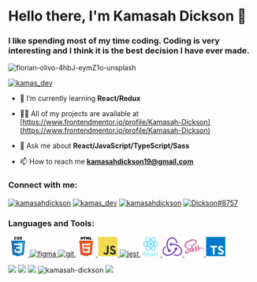 

<h1 align="left">Hello there, I'm Kamasah Dickson 👋</h1>
<h3 align="left">I like spending most of my time coding. Coding is very interesting and I think it is the best decision I have ever made.</h3>


![florian-olivo-4hbJ-eymZ1o-unsplash](https://user-images.githubusercontent.com/86136379/212574259-82034507-6d6a-4042-9fd1-34014357d5ef.jpg)



<p align="left"> <a href="https://twitter.com/kamas_dev" target="blank"><img src="https://img.shields.io/twitter/follow/kamas_dev?logo=twitter&style=for-the-badge" alt="kamas_dev" /></a> </p>

- 🌱 I’m currently learning **React/Redux**

- 👨‍💻 All of my projects are available at [https://www.frontendmentor.io/profile/Kamasah-Dickson](https://www.frontendmentor.io/profile/Kamasah-Dickson)

- 💬 Ask me about **React/JavaScript/TypeScript/Sass**

- 📫 How to reach me **kamasahdickson19@gmail.com**



<h3 align="left">Connect with me:</h3>
<p align="left">
<a href="https://dev.to/kamasahdickson" target="blank"><img align="center" src="https://raw.githubusercontent.com/rahuldkjain/github-profile-readme-generator/master/src/images/icons/Social/devto.svg" alt="kamasahdickson" height="30" width="40" /></a>
<a href="https://twitter.com/kamas_dev" target="blank"><img align="center" src="https://raw.githubusercontent.com/rahuldkjain/github-profile-readme-generator/master/src/images/icons/Social/twitter.svg" alt="kamas_dev" height="30" width="40" /></a>
<a href="https://linkedin.com/in/kamasahdickson" target="blank"><img align="center" src="https://raw.githubusercontent.com/rahuldkjain/github-profile-readme-generator/master/src/images/icons/Social/linked-in-alt.svg" alt="kamasahdickson" height="30" width="40" /></a>
<a href="https://discord.gg/Dickson#8757" target="blank"><img align="center" src="https://raw.githubusercontent.com/rahuldkjain/github-profile-readme-generator/master/src/images/icons/Social/discord.svg" alt="Dickson#8757" height="30" width="40" /></a>
</p>

<h3 align="left">Languages and Tools:</h3>
<p align="left"> <a href="https://www.w3schools.com/css/" target="_blank" rel="noreferrer"> <img src="https://raw.githubusercontent.com/devicons/devicon/master/icons/css3/css3-original-wordmark.svg" alt="css3" width="40" height="40"/> </a> <a href="https://www.figma.com/" target="_blank" rel="noreferrer"> <img src="https://www.vectorlogo.zone/logos/figma/figma-icon.svg" alt="figma" width="40" height="40"/> </a> <a href="https://git-scm.com/" target="_blank" rel="noreferrer"> <img src="https://www.vectorlogo.zone/logos/git-scm/git-scm-icon.svg" alt="git" width="40" height="40"/> </a> <a href="https://www.w3.org/html/" target="_blank" rel="noreferrer"> <img src="https://raw.githubusercontent.com/devicons/devicon/master/icons/html5/html5-original-wordmark.svg" alt="html5" width="40" height="40"/> </a> <a href="https://developer.mozilla.org/en-US/docs/Web/JavaScript" target="_blank" rel="noreferrer"> <img src="https://raw.githubusercontent.com/devicons/devicon/master/icons/javascript/javascript-original.svg" alt="javascript" width="40" height="40"/> </a> <a href="https://jestjs.io" target="_blank" rel="noreferrer"> <img src="https://www.vectorlogo.zone/logos/jestjsio/jestjsio-icon.svg" alt="jest" width="40" height="40"/> </a> <a href="https://reactjs.org/" target="_blank" rel="noreferrer"> <img src="https://raw.githubusercontent.com/devicons/devicon/master/icons/react/react-original-wordmark.svg" alt="react" width="40" height="40"/> </a> <a href="https://redux.js.org" target="_blank" rel="noreferrer"> <img src="https://raw.githubusercontent.com/devicons/devicon/master/icons/redux/redux-original.svg" alt="redux" width="40" height="40"/> </a> <a href="https://sass-lang.com" target="_blank" rel="noreferrer"> <img src="https://raw.githubusercontent.com/devicons/devicon/master/icons/sass/sass-original.svg" alt="sass" width="40" height="40"/> </a> <a href="https://www.typescriptlang.org/" target="_blank" rel="noreferrer"> <img src="https://raw.githubusercontent.com/devicons/devicon/master/icons/typescript/typescript-original.svg" alt="typescript" width="40" height="40"/> </a> </p>



![](http://github-profile-summary-cards.vercel.app/api/cards/profile-details?username=Kamasah-Dickson&theme=dracula)
![](http://github-profile-summary-cards.vercel.app/api/cards/repos-per-language?username=Kamasah-Dickson&theme=dracula)
![](http://github-profile-summary-cards.vercel.app/api/cards/stats?username=Kamasah-Dickson&theme=dracula)
  <img src="https://github-readme-streak-stats.herokuapp.com/?user=kamasah-dickson&theme=dracula" alt="kamasah-dickson" />
![](http://github-profile-summary-cards.vercel.app/api/cards/productive-time?username=Kamasah-Dickson&theme=dracula)
